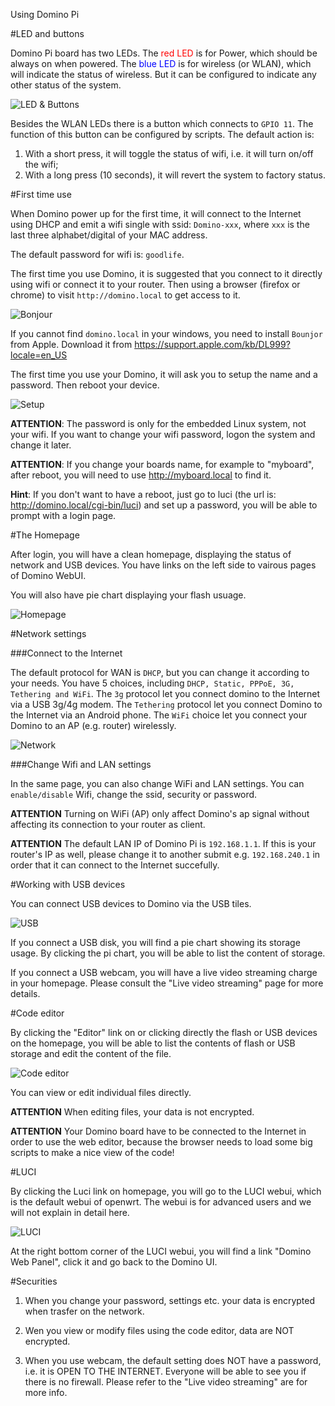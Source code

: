 Using Domino Pi

#LED and buttons

Domino Pi board has two LEDs. The <font color='red'>red LED</font> is for Power, which should be always on when powered. The <font color='blue'>blue LED</font> is for wireless (or WLAN), which will indicate the status of wireless. But it can be configured to indicate any other status of the system. 

![LED & Buttons](pi-led-button.jpg)

Besides the WLAN LEDs there is a button which connects to `GPIO 11`. The function of this button can be configured by scripts. The default action is: 

1. With a short press, it will toggle the status of wifi, i.e. it will turn on/off the wifi; 
2. With a long press (10 seconds), it will revert the system to factory status.

#First time use

When Domino power up for the first time, it will connect to the Internet using DHCP and emit a wifi single with ssid: `Domino-xxx`, where `xxx` is the last three alphabet/digital of your MAC address. 

The default password for wifi is: `goodlife`.

The first time you use Domino, it is suggested that you connect to it directly using wifi or connect it to your router. Then using a browser (firefox or chrome) to visit `http://domino.local` to get access to it.

![Bonjour](bonjour.jpg)

If you cannot find `domino.local` in your windows, you need to install `Bounjor` from Apple. Download it from https://support.apple.com/kb/DL999?locale=en_US 

The first time you use your Domino, it will ask you to setup the name and a password. Then reboot your device.

![Setup](first_time.jpg)

**ATTENTION**: The password is only for the embedded Linux system, not your wifi. If you want to change your wifi password, logon the system and change it later.

**ATTENTION**: If you change your boards name, for example to "myboard", after reboot, you will need to use http://myboard.local to find it.

**Hint**: If you don't want to have a reboot, just go to luci (the url is: http://domino.local/cgi-bin/luci) and set up a password, you will be able to prompt with a login page.

#The Homepage

After login, you will have a clean homepage, displaying the status of network and USB devices. You have links on the left side to vairous pages of Domino WebUI.

You will also have pie chart displaying your flash usuage.

![Homepage](homepage.jpg)

#Network settings

###Connect to the Internet

The default protocol for WAN is `DHCP`, but you can change it according to your needs. You have 5 choices, including `DHCP, Static, PPPoE, 3G, Tethering and WiFi`. The `3g` protocol let you connect domino to the Internet via a USB 3g/4g modem. The `Tethering` protocol let you connect Domino to the Internet via an Android phone. The `WiFi` choice let you connect your Domino to an AP (e.g. router) wirelessly.

![Network](network.jpg)

###Change Wifi and LAN settings

In the same page, you can also change WiFi and LAN settings. You can `enable/disable` Wifi, change the ssid, security or password. 

**ATTENTION** Turning on WiFi (AP) only affect Domino's ap signal without affecting its connection to your router as client.

**ATTENTION** The default LAN IP of Domino Pi is `192.168.1.1`. If this is your router's IP as well, please change it to another submit e.g. `192.168.240.1` in order that it can connect to the Internet succefully.


#Working with USB devices

You can connect USB devices to Domino via the USB tiles. 

![USB](usb-disk.jpg)

If you connect a USB disk, you will find a pie chart showing its storage usage. By clicking the pi chart, you will be able to list the content of storage.

If you connect a USB webcam, you will have a live video streaming charge in your homepage. Please consult the "Live video streaming" page for more details.

#Code editor

By clicking the "Editor" link on or clicking directly the flash or USB devices on the homepage, you will be able to list the contents of flash or USB storage and edit the content of the file.

![Code editor](editor.jpg)

You can view or edit individual files directly. 

**ATTENTION** When editing files, your data is not encrypted.

**ATTENTION** Your Domino board have to be connected to the Internet in order to use the web editor, because the browser needs to load some big scripts to make a nice view of the code!

#LUCI

By clicking the Luci link on homepage, you will go to the LUCI webui, which is the default webui of openwrt. The webui is for advanced users and we will not explain in detail here.

![LUCI](luci.jpg)

At the right bottom corner of the LUCI webui, you will find a link "Domino Web Panel", click it and go back to the Domino UI.

#Securities

1. When you change your password, settings etc. your data is encrypted when trasfer on the network.

2. Wen you view or modify files using the code editor, data are NOT encrypted. 

3. When you use webcam, the default setting does NOT have a password, i.e. it is OPEN TO THE INTERNET. Everyone will be able to see you if there is no firewall. Please refer to the "Live video streaming" are for more info.


